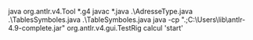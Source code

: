 java org.antlr.v4.Tool *.g4 
javac *.java .\AdresseType.java .\TablesSymboles.java .\TableSymboles.java 
java -cp ".;C:\Users\lib\antlr-4.9-complete.jar" org.antlr.v4.gui.TestRig calcul 'start' 